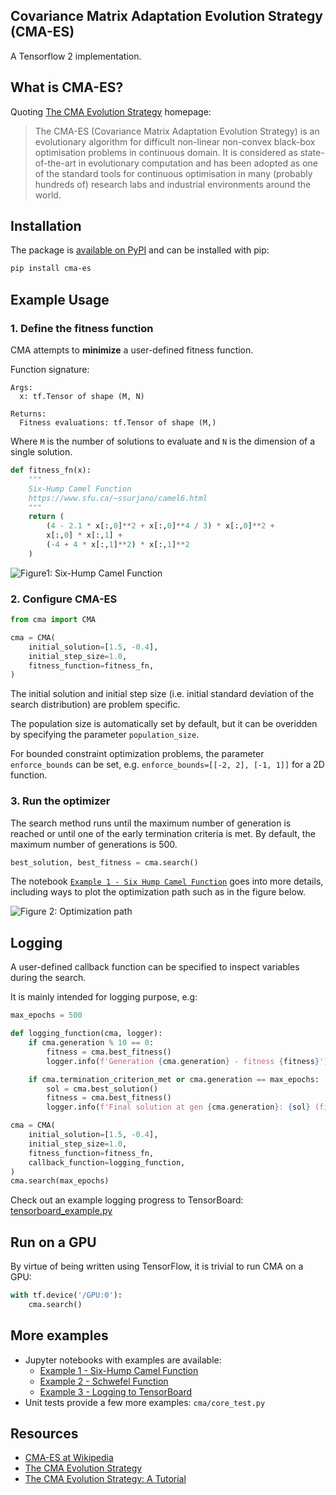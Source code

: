 Covariance Matrix Adaptation Evolution Strategy (CMA-ES)
--------------------------------------------------------

A Tensorflow 2 implementation.

## What is CMA-ES?

Quoting [The CMA Evolution Strategy][1] homepage:

> The CMA-ES (Covariance Matrix Adaptation Evolution Strategy) is an evolutionary algorithm for difficult non-linear non-convex black-box optimisation problems in continuous domain. It is considered as state-of-the-art in evolutionary computation and has been adopted as one of the standard tools for continuous optimisation in many (probably hundreds of) research labs and industrial environments around the world. 

## Installation

The package is [available on PyPI](https://pypi.org/project/cma-es/) and can be installed with pip:

```sh
pip install cma-es
```

## Example Usage

### 1. Define the fitness function

CMA attempts to __minimize__ a user-defined fitness function. 

Function signature:

```    
Args:
  x: tf.Tensor of shape (M, N)

Returns:
  Fitness evaluations: tf.Tensor of shape (M,)
```

Where `M` is the number of solutions to evaluate and `N` is the dimension of a single solution.

```python
def fitness_fn(x):
    """
    Six-Hump Camel Function
    https://www.sfu.ca/~ssurjano/camel6.html
    """
    return (
        (4 - 2.1 * x[:,0]**2 + x[:,0]**4 / 3) * x[:,0]**2 +
        x[:,0] * x[:,1] +
        (-4 + 4 * x[:,1]**2) * x[:,1]**2
    )
```

![Figure1: Six-Hump Camel Function](six_hump_camel_fn.png?raw=true)

### 2. Configure CMA-ES

```python
from cma import CMA

cma = CMA(
    initial_solution=[1.5, -0.4],
    initial_step_size=1.0,
    fitness_function=fitness_fn,
)
```

The initial solution and initial step size (i.e. initial standard deviation of the search distribution) are problem specific.

The population size is automatically set by default, but it can be overidden by specifying the parameter `population_size`.

For bounded constraint optimization problems, the parameter `enforce_bounds` can be set, e.g. `enforce_bounds=[[-2, 2], [-1, 1]]` for a 2D function.

### 3. Run the optimizer

The search method runs until the maximum number of generation is reached or until one of the early termination criteria is met. By default, the maximum number of generations is 500.

```python
best_solution, best_fitness = cma.search()
```

The notebook [`Example 1 - Six Hump Camel Function`][4] goes into more details, including ways to plot the optimization path such as in the figure below.

![Figure 2: Optimization path](cma_trace.png?raw=true)

## Logging

A user-defined callback function can be specified to inspect variables during the search.

It is mainly intended for logging purpose, e.g:

```python
max_epochs = 500

def logging_function(cma, logger):
    if cma.generation % 10 == 0:
        fitness = cma.best_fitness()
        logger.info(f'Generation {cma.generation} - fitness {fitness}')

    if cma.termination_criterion_met or cma.generation == max_epochs:
        sol = cma.best_solution()
        fitness = cma.best_fitness()
        logger.info(f'Final solution at gen {cma.generation}: {sol} (fitness: {fitness})')

cma = CMA(
    initial_solution=[1.5, -0.4],
    initial_step_size=1.0,
    fitness_function=fitness_fn,
    callback_function=logging_function,
)
cma.search(max_epochs)
```

Check out an example logging progress to TensorBoard: [tensorboard_example.py][6]

## Run on a GPU

By virtue of being written using TensorFlow, it is trivial to run CMA on a GPU:

```python
with tf.device('/GPU:0'):
    cma.search()
```

## More examples

- Jupyter notebooks with examples are available:
  - [Example 1 - Six-Hump Camel Function][4]
  - [Example 2 - Schwefel Function][5]
  - [Example 3 - Logging to TensorBoard][6]
- Unit tests provide a few more examples: `cma/core_test.py`

## Resources

- [CMA-ES at Wikipedia][3]
- [The CMA Evolution Strategy][1]
- [The CMA Evolution Strategy: A Tutorial][2]

[1]: http://cma.gforge.inria.fr/
[2]: https://arxiv.org/abs/1604.00772
[3]: https://en.wikipedia.org/wiki/CMA-ES
[4]: https://nbviewer.jupyter.org/github/srom/cma-es/blob/master/notebook/Example%201%20-%20Six%20Hump%20Camel%20Function.ipynb
[5]: https://nbviewer.jupyter.org/github/srom/cma-es/blob/master/notebook/Example%202%20-%20Schwefel%20Function.ipynb
[6]: https://github.com/srom/cma-es/blob/master/notebook/tensorboard_example.py
